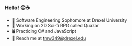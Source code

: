 ###     Hello! 😌☕ 

* 🐲 Software Engineering Sophomore at Drexel University
* 🌌 Working on 2D Sci-fi RPG called Quazar
* 🖥️ Practicing C# and JavaScript
* 📧 Reach me at tmw349@drexel.edu
